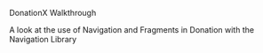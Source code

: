 DonationX Walkthrough 

A look at the use of Navigation and Fragments in Donation with the Navigation Library
